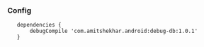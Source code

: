 ###  Config
 ```
    dependencies {
        debugCompile 'com.amitshekhar.android:debug-db:1.0.1'
    }
  ```


     








